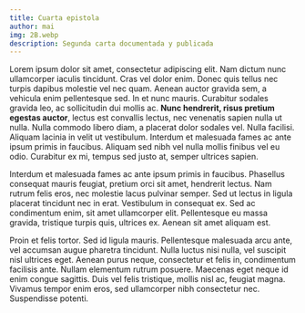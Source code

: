 ```yaml
---
title: Cuarta epistola
author: mai
img: 2B.webp
description: Segunda carta documentada y publicada
---
```


Lorem ipsum dolor sit amet, consectetur adipiscing elit. Nam dictum nunc ullamcorper iaculis tincidunt. Cras vel dolor enim. Donec quis tellus nec turpis dapibus molestie vel nec quam. Aenean auctor gravida sem, a vehicula enim pellentesque sed. In et nunc mauris. Curabitur sodales gravida leo, ac sollicitudin dui mollis ac. **Nunc hendrerit, risus pretium egestas auctor**, lectus est convallis lectus, nec venenatis sapien nulla ut nulla. Nulla commodo libero diam, a placerat dolor sodales vel. Nulla facilisi. Aliquam lacinia in velit ut vestibulum. Interdum et malesuada fames ac ante ipsum primis in faucibus. Aliquam sed nibh vel nulla mollis finibus vel eu odio. Curabitur ex mi, tempus sed justo at, semper ultrices sapien.

Interdum et malesuada fames ac ante ipsum primis in faucibus. Phasellus consequat mauris feugiat, pretium orci sit amet, hendrerit lectus. Nam rutrum felis eros, nec molestie lacus pulvinar semper. Sed ut lectus in ligula placerat tincidunt nec in erat. Vestibulum in consequat ex. Sed ac condimentum enim, sit amet ullamcorper elit. Pellentesque eu massa gravida, tristique turpis quis, ultrices ex. Aenean sit amet aliquam est.

Proin et felis tortor. Sed id ligula mauris. Pellentesque malesuada arcu ante, vel accumsan augue pharetra tincidunt. Nulla luctus nisi nulla, vel suscipit nisl ultrices eget. Aenean purus neque, consectetur et felis in, condimentum facilisis ante. Nullam elementum rutrum posuere. Maecenas eget neque id enim congue sagittis. Duis vel felis tristique, mollis nisl ac, feugiat magna. Vivamus tempor enim eros, sed ullamcorper nibh consectetur nec. Suspendisse potenti.